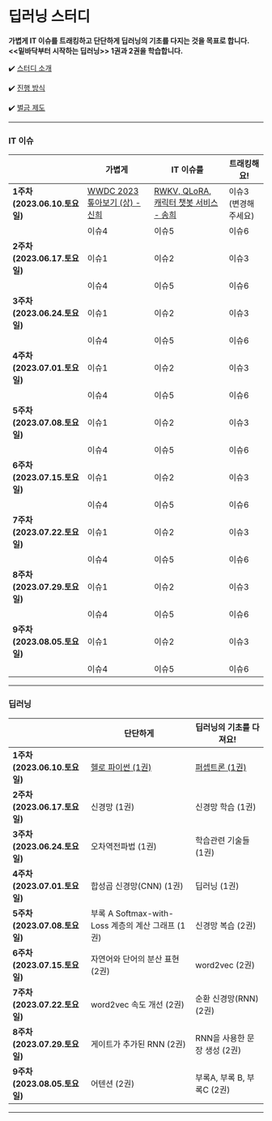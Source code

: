 # 딥러닝 스터디

**가볍게 IT 이슈를 트래킹하고 단단하게 딥러닝의 기초를 다지는 것을 목표로 합니다.**  
**<<밑바닥부터 시작하는 딥러닝>> 1권과 2권을 학습합니다.**

✔️ [ 스터디 소개 ](https://github.com/shinhee-rebecca/2023-deep-learning-study/blob/main/ETC/study-introduction.md)

✔️ [ 진행 방식 ](https://github.com/shinhee-rebecca/2023-deep-learning-study/blob/main/ETC/a-way-of-proceeding.md)

✔️ [ 벌금 제도 ](https://github.com/shinhee-rebecca/2023-deep-learning-study/blob/main/ETC/a-fine-system.md)

---

### IT 이슈

|                               | 가볍게                        | IT 이슈를                     | 트래킹해요!                   |
| ----------------------------- | ----------------------------- | ----------------------------- | ----------------------------- |
| **1주차 (2023.06.10.토요일)** | [WWDC 2023 톺아보기 (상) - 신희](https://sunny-pallete.tistory.com/6) | [RWKV, QLoRA, 캐릭터 챗봇 서비스 - 송희](https://pinopino.tistory.com/entry/IT-Issues-RWKV-QLoRA-characterAI-%EC%84%9C%EB%B9%84%EC%8A%A4)  | 이슈3 (변경해주세요)  |
|                               | 이슈4  | 이슈5  | 이슈6  |
| **2주차 (2023.06.17.토요일)** | 이슈1                         | 이슈2                         | 이슈3                         |
|                               | 이슈4                         | 이슈5                         | 이슈6  |
| **3주차 (2023.06.24.토요일)** | 이슈1                         | 이슈2                         | 이슈3                         |
|                               | 이슈4                         | 이슈5                         | 이슈6                         |
| **4주차 (2023.07.01.토요일)** | 이슈1                         | 이슈2                         | 이슈3                         |
|                               | 이슈4                         | 이슈5                         | 이슈6                         |
| **5주차 (2023.07.08.토요일)** | 이슈1                         | 이슈2                         | 이슈3                         |
|                               | 이슈4                         | 이슈5                         | 이슈6                         |
| **6주차 (2023.07.15.토요일)** | 이슈1                         | 이슈2                         | 이슈3                         |
|                               | 이슈4                         | 이슈5                         | 이슈6                         |
| **7주차 (2023.07.22.토요일)** | 이슈1                         | 이슈2                         | 이슈3                         |
|                               | 이슈4                         | 이슈5                         | 이슈6                         |
| **8주차 (2023.07.29.토요일)** | 이슈1                         | 이슈2                         | 이슈3                         |
|                               | 이슈4                         | 이슈5                         | 이슈6                         |
| **9주차 (2023.08.05.토요일)** | 이슈1                         | 이슈2                         | 이슈3                         |
|                               | 이슈4                         | 이슈5                         | 이슈6                         |

---

### 딥러닝

|                               | 단단하게                                          | 딥러닝의 기초를 다져요!      |
| ----------------------------- | ------------------------------------------------- | ---------------------------- |
| **1주차 (2023.06.10.토요일)** | [헬로 파이썬 (1권)](https://github.com/shinhee-rebecca/2023-deep-learning-study/blob/main/deep-learning/1권_1장_헬로_파이썬.md)                                 | [퍼셉트론 (1권)](https://github.com/shinhee-rebecca/2023-deep-learning-study/blob/main/deep-learning/1권_2장_퍼셉트론.md)               |
| **2주차 (2023.06.17.토요일)** | 신경망 (1권)                                      | 신경망 학습 (1권)            |
| **3주차 (2023.06.24.토요일)** | 오차역전파법 (1권)                                | 학습관련 기술들 (1권)        |
| **4주차 (2023.07.01.토요일)** | 합성곱 신경망(CNN) (1권)                          | 딥러닝 (1권)                 |
| **5주차 (2023.07.08.토요일)** | 부록 A Softmax-with-Loss 계층의 계산 그래프 (1권) | 신경망 복습 (2권)            |
| **6주차 (2023.07.15.토요일)** | 자연어와 단어의 분산 표현 (2권)                   | word2vec (2권)               |
| **7주차 (2023.07.22.토요일)** | word2vec 속도 개선 (2권)                          | 순환 신경망(RNN) (2권)       |
| **8주차 (2023.07.29.토요일)** | 게이트가 추가된 RNN (2권)                         | RNN을 사용한 문장 생성 (2권) |
| **9주차 (2023.08.05.토요일)** | 어텐션 (2권)                                      | 부록A, 부록 B, 부록C (2권)   |

---
